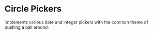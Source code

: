 # Circle Pickers
Implements various date and integer pickers with the common theme of pushing a ball around.